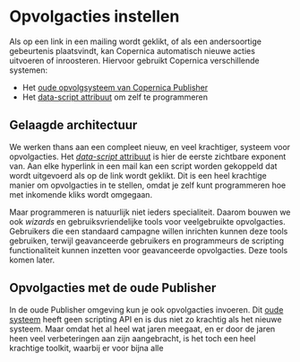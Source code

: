 # Opvolgacties instellen

Als op een link in een mailing wordt geklikt, of als een andersoortige 
gebeurtenis plaatsvindt, kan Copernica automatisch nieuwe acties uitvoeren 
of inroosteren. Hiervoor gebruikt Copernica verschillende systemen:

* Het [oude opvolgsysteem van Copernica Publisher](./followups-publisher.md)
* Het [data-script attribuut](./followups-data-script.md) om zelf te programmeren


## Gelaagde architectuur

We werken thans aan een compleet nieuw, en veel krachtiger, systeem voor opvolgacties.
Het [*data-script* attribuut](./followups-data-script.md) is hier de eerste 
zichtbare exponent van. Aan elke hyperlink in een mail kan een script worden gekoppeld 
dat wordt uitgevoerd als op de link wordt geklikt. Dit is een heel krachtige manier
om opvolgacties in te stellen, omdat je zelf kunt programmeren hoe met inkomende
kliks wordt omgegaan.

Maar programmeren is natuurlijk niet ieders specialiteit. Daarom bouwen we ook 
*wizards* en gebruiksvriendelijke tools voor veelgebruikte opvolgacties. Gebruikers
die een standaard campagne willen inrichten kunnen deze tools gebruiken, terwijl
geavanceerde gebruikers en programmeurs de scripting functionaliteit kunnen 
inzetten voor geavanceerde opvolgacties. Deze tools komen later.


## Opvolgacties met de oude Publisher

In de oude Publisher omgeving kun je ook opvolgacties invoeren. Dit 
[oude systeem](./followups-publisher.md) heeft geen scripting API en is dus niet 
zo krachtig als het nieuwe systeem. Maar omdat het al heel wat jaren meegaat, en 
er door de jaren heen veel verbeteringen aan zijn aangebracht, is het toch een 
heel krachtige toolkit, waarbij er voor bijna alle  

